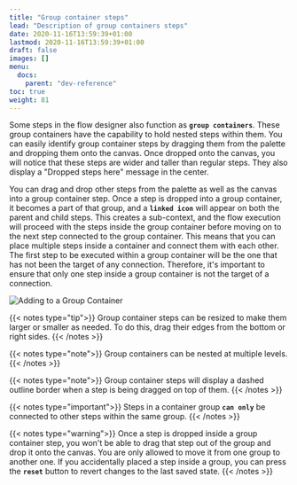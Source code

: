 ```yaml
---
title: "Group container steps"
lead: "Description of group containers steps"
date: 2020-11-16T13:59:39+01:00
lastmod: 2020-11-16T13:59:39+01:00
draft: false
images: []
menu:
  docs:
    parent: "dev-reference"
toc: true
weight: 81
---
```


Some steps in the flow designer also function as **`group containers`**. These group containers have the capability to hold nested steps within them. You can easily identify group container steps by dragging them from the palette and dropping them onto the canvas. Once dropped onto the canvas, you will notice that these steps are wider and taller than regular steps. They also display a "Dropped steps here" message in the center.

You can drag and drop other steps from the palette as well as the canvas into a group container step. Once a step is dropped into a group container, it becomes a part of that group, and a **`linked icon`** will appear on both the parent and child steps. This creates a sub-context, and the flow execution will proceed with the steps inside the group container before moving on to the next step connected to the group container. This means that you can place multiple steps inside a container and connect them with each other. The first step to be executed within a group container will be the one that has not been the target of any connection. Therefore, it's important to ensure that only one step inside a group container is not the target of a connection.

![Adding to a Group Container](https://pmslingr.github.io/slingrDoc/images/vendor/flows/add_to_group_container.gif)

{{< notes type="tip">}}
Group container steps can be resized to make them larger or smaller as needed. To do this, drag their edges from the bottom or right sides.
{{< /notes >}}

{{< notes type="note">}}
Group containers can be nested at multiple levels.
{{< /notes >}}

{{< notes type="note">}}
Group container steps will display a dashed outline border when a step is being dragged on top of them.
{{< /notes >}}

{{< notes type="important">}}
Steps in a container group **`can only`** be connected to other steps within the same group.
{{< /notes >}}

{{< notes type="warning">}}
Once a step is dropped inside a group container step, you won't be able to drag that step out of the group and drop it onto the canvas. You are only allowed to move it from one group to another one. If you accidentally placed a step inside a group, you can press the **`reset`** button to revert changes to the last saved state.
{{< /notes >}}





